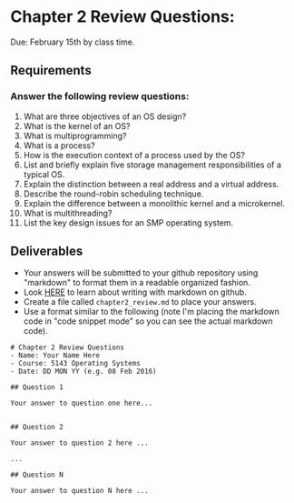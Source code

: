 # Chapter 2 Review Questions:
Due: February 15th by class time.

## Requirements


### Answer the following review questions:

1. What are three objectives of an OS design?2. What is the kernel of an OS?3. What is multiprogramming?4. What is a process?5. How is the execution context of a process used by the OS?
6. List and briefly explain five storage management responsibilities of a typical OS.7. Explain the distinction between a real address and a virtual address.8. Describe the round-robin scheduling technique.9. Explain the difference between a monolithic kernel and a microkernel.10. What is multithreading?11. List the key design issues for an SMP operating system.


## Deliverables

- Your answers will be submitted to your github repository using "markdown" to format them in a readable organized fashion.
- Look [HERE](https://help.github.com/articles/getting-started-with-writing-and-formatting-on-github/) to learn about writing with markdown on github.
- Create a file called `chapter2_review.md` to place your answers.
- Use a format similar to the following (note I'm placing the markdown code in "code snippet mode" so you can see the actual markdown code).

```
# Chapter 2 Review Questions
- Name: Your Name Here
- Course: 5143 Operating Systems
- Date: DD MON YY (e.g. 08 Feb 2016)

## Question 1

Your answer to question one here...


## Question 2

Your answer to question 2 here ...

...

## Question N

Your answer to question N here ...
```
